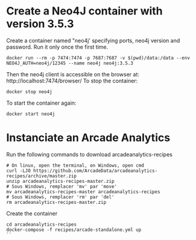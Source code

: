 
#  Create a Neo4J container with version 3.5.3
Create a container named "neo4j' specifying ports, neo4j version and password. Run it only once the first time.
```
docker run --rm -p 7474:7474 -p 7687:7687 -v $(pwd)/data:/data --env NEO4J_AUTH=neo4j/12345 --name neo4j neo4j:3.5.3
```
Then the neo4j client is accessible on the browser at: http://localhost:7474/browser/ 
To stop the container:
```
docker stop neo4j
```
To start the container again:

```
docker start neo4j
```
# Instanciate an Arcade Analytics

Run the following commands to download arcadeanalytics-recipes
```
# On linux, open the terminal, on Windows, open cmd
curl -LJO https://github.com/ArcadeData/arcadeanalytics-recipes/archive/master.zip 
unzip arcadeanalytics-recipes-master.zip
# Sous Windows, remplacer 'mv' par 'move'
mv arcadeanalytics-recipes-master arcadeanalytics-recipes
# Sous Windows, remplacer 'rm' par 'del'
rm arcadeanalytics-recipes-master.zip
```

Create the container
```
cd arcadeanalytics-recipes
docker-compose -f recipes/arcade-standalone.yml up
``
